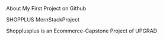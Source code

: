 
About My First Project on Github

SHOPPLUS MernStackProject

Shopplusplus is an Ecommerce-Capstone Project of UPGRAD
